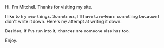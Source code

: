 Hi. I'm Mitchell. Thanks for visiting my site.

I like to try new things. Sometimes, I'll have to re-learn something because I
didn't write it down. Here's my attempt at writing it down.

Besides, if I've run into it, chances are someone else has too.

Enjoy.
